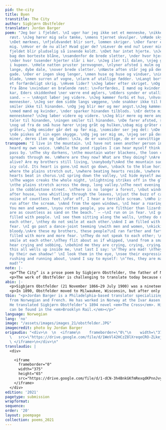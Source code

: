 ```yaml
---
pid: the-city
title: Byen
transtitle: The City
author: Sigbjørn Obstfelder
translator: Jordan Barger
poem: "Jeg bor i fjeldet. \nI uger har jeg ikke set et menneske, \nikke hørt min egen
  røst. \nJeg hører mig selv tænke, \nmens tjernet skvulper. \nRøde skyer drager forbi.
  \nDet mørknes, \nfjeldvandet blir sort, lommen skriger. \nDer farer en angst igjennem
  mig. \nHvor er de nu alle? Hvad gjør de? \nLever de end nu? Lever mine brødre, \nmenneskene?\nOg
  fjeldet blir pludselig så isnende koldt. \nDet har intet hjerte. \nJeg må ned,
  bag den borteste blåne, \nsøndenfor de brede sletter, \nder hvor hjerter slår,
  \nder hvor tusender hjerter slår i kor. \nJeg iler til dalen, \njeg gjemmer mig
  i kupeen. \nHele natten pruster jernvognen, \nlyner afsted i mulm og mørke, \ngjennem
  lange, dybe dale, \nover brede sletter. \nNæste aften står jeg på den stenlagte
  gade. \nDer er ingen skog lenger, \nmen huse og huse og vinduer, \ningen sus gjennem
  blade, \nmen surren af vogne, \nlarm af utallige fødder. \nLangt borte hører jeg
  et forfærdeligt skrig. \nHvem lider? \nJeg løber efter skriget. \nOg jeg hører ud
  fra åbne \nvinduer en brølende røst: \n«Forfærdes, I mænd og kvinder, \nI rådne
  kar, Eders skiddenhed \ner værre end øglers, \nEders synder er utallige \nsom havets
  sand. – – \nAngst løber jeg videre. \nJeg kømmer forbi et hus, \nhvor der er mange
  mennesker. \nJeg ser dem sidde langs væggene, \nde snakker ikke til hinanden, \nde
  smiler ikke til hinanden. \nOg jeg blir mer og mer angst.\nJeg kømmer forbi dansebuler
  \nmed mænd og kvinder, \nder sparker hinanden tilblods. \nEr dette mine brødre,
  menneskene? \nJeg løber videre og videre. \nJeg blir mere og mere angst. \nIngen
  taler til hinanden, \ningen smiler til hinanden. \nDe farer afsted, som var de piskede,
  \nog ud fra de små huse hører \njeg gråt og hulken,\nbag mig gråter det, gråter,
  gråter… \nOg omsider går det op før mig, \nomsider ser jeg det: \nDe er vanvittige,
  \nde piskes af sin egen skygge. \nOg jeg ser mig om, \njeg ser på deres øine, \nderes
  miner, deres ilen og løben: \nJa, de er vanvittige, de er vanvittige. "
transpoem: "I live in the mountain. \nI have not seen another person in weeks, \nnor
  heard my own voice. \nWhile the pond ripples I can hear myself think.\nRed clouds
  pass by. \nThe sky darkens, \nthe mountain water blackens, the loon cries.\nFear
  spreads through me. \nWhere are they now? What are they doing? \nAre they still
  alive? Are my brothers still living, \nanybody?\nAnd the mountain suddenly \nbecomes
  icy cold. Its heart is gone.\nI must go down, \nback to the blue horizon, \nsouthward
  where the plains stretch out, \nwhere beating hearts reside, \nwhere a thousand
  hearts beat in chorus.\nI spring down the valley, \nI hide myself away in a compartment.
  \nThe wagon creaks the whole night, \nlightning strikes off in the gloom and darkness,
  \nthe plains stretch across the deep, long valley.\nThe next evening, \nI stand
  in the cobblestone street. \nThere is no longer a forest, \nbut windows and house
  after house, \nno whistling through the leaves, \njust the buzz of carts, \nthe
  noise of countless feet.\nFar off, I hear a terrible scream. \nWho is that suffering?\nI
  run after the scream. \nAnd from the open windows, \nI hear a roaring voice:\n‘Terrible!
  You men and women, \nyou rotten people, you are filthier than lizards. \nYour sins
  are as countless as sand on the beach.’ – –\nI run on in fear. \nI go past a house
  filled with people. \nI see them sitting along the walls, \nthey do not speak to
  each other, \nthey do not smile at each other.\nAnd I am filled with more and more
  fear. \nI go past a dance-joint teeming \nwith men and women, \nkicking each other
  bloody.\nAre these my brothers, these people?\nI ran farther and farther. \nI am
  filled with more and more fear. \nThey do not speak to each other; \nthey do not
  smile at each other.\nThey flit about as if whipped, \nand from a small house \nI
  hear crying and sobbing, \nbehind me they are crying, crying, crying…\nAnd at last
  this all wells up inside me, \nat last I say: \n‘They are mad! \nThey are whipped
  by their own shadow!’ \nI look them in the eye, \nsee their expressions,\nsee them
  rushing and running about, \nand I say to myself: \n‘Yes, they are mad, they are
  mad!’"
note: |-
  <p>“The City” is a prose poem by Sigbjørn Obstfelder, the father of Norwegian modernist poetry. This poem is an exceptionally good example of his work because it depicts the anxiety of Norway’s transition from a rural, pastoral society to an industrialized, modern nation. We see a country-dwelling Norwegian decide to make his way into town for a wholesome reason, only to experience an anxiety attack similar to that portrayed in Munch’s <em>Scream</em>.</p>
  <p>The work of Obstfelder is challenging to translate today because of the interlingual nature of late nineteenth-century Norway. Still a young nation at the time, Norway was heavily Danish but was emerging as modern Bokmål. Beyond that, stylistically, Obstfelder has a jerky, hyphenated style that says much with few words. The former reveals his nervous nature and the latter puts him firmly in the Norwegian tradition.</p>
abio: |-
  <p>Sigbjørn Obstfelder (21 November 1866–29 July 1900) was a nineteenth-century Norwegian writer, a close friend of Edvard Munch, an inspiration to Rainier Maria Rilke, and the father of modernist Norwegian poetry. His poem “Jeg Ser” is known by all Norwegians and mimics the sense of alienation depicted in Munch’s famous painting <em>The Scream.</em></p>
  <p>In 1890, Obstfelder moved to Milwaukee, Wisconsin, but after only a year, he had a nervous breakdown and returned to Norway. After several years of moving around with the Norwegian intellectual scene, he died of tuberculosis at the age of thirty-three on the same day as the birth of his only child Lili.</p>
tbio: "<p>Jordan Barger is a Philadelphia-based translator specializing in translations
  from Norwegian and French. He has worked in Norway at the Ivar Aasen Center in Ørsta.
  He translated Sigbjørn Obstfelder’s 1894 novel <em>The Cross</em>. His translations
  can be found in the <em>Brooklyn Rail.</em></p>"
language: Norwegian
lang: 'no'
image: "/assets/images/images_21/obstfelder.JPG"
imagecredit: photo by Jordan Barger
origaudio: "<div>\n  \n  <iframe\n    frameborder=\"0\"\n    width=\"375\"\n    height=\"65\"\n
  \   src=\"https://drive.google.com/file/d/1WeVl42HCzZ8lXreqeCRO-ZLkejwhAM6y/preview\">\n
  \ </iframe>\n</div>\n"
translaudio: |
  <div>

    <iframe
      frameborder="0"
      width="375"
      height="65"
      src="https://drive.google.com/file/d/1-dCN-3h4BnkGKfmRexqdKPnnJvyN8g3s/preview">
    </iframe>
  </div>
edition: '2021'
pagetype: submission
wrapformat: 
sequence: 
order: '20'
layout: poempage
collection: poems_2021
---
```

